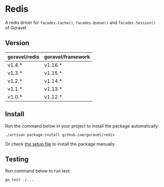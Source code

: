 # Redis

A redis driver for `facades.Cache()`, `facades.Queue()` and `facades.Session()` of Goravel.

## Version

| goravel/redis | goravel/framework |
| ------------- | ----------------- |
| v1.4.*       | v1.16.*          |
| v1.3.*       | v1.15.*          |
| v1.2.*       | v1.14.*          |
| v1.1.*       | v1.13.*          |
| v1.0.*       | v1.12.*          |

## Install

Run the command below in your project to install the package automatically:

```
./artisan package:install github.com/goravel/redis
```

Or check [the setup file](./setup/setup.go) to install the package manually.

## Testing

Run command below to run test:

```
go test ./...
```
